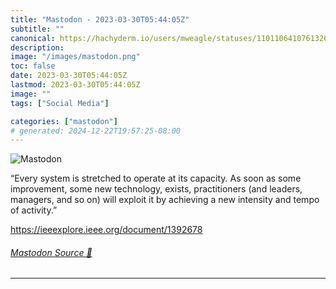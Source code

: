 ```yaml
---
title: "Mastodon - 2023-03-30T05:44:05Z"
subtitle: ""
canonical: https://hachyderm.io/users/mweagle/statuses/110110641076132631
description:
image: "/images/mastodon.png"
toc: false
date: 2023-03-30T05:44:05Z
lastmod: 2023-03-30T05:44:05Z
image: ""
tags: ["Social Media"]

categories: ["mastodon"]
# generated: 2024-12-22T19:57:25-08:00
---
```

![Mastodon](/images/mastodon.png)

<p>“Every system is stretched to operate at its capacity. As soon as some improvement, some new technology, exists, practitioners (and leaders, managers, and so on) will exploit it by achieving a new intensity and tempo of activity.”</p><p><a href="https://ieeexplore.ieee.org/document/1392678" target="_blank" rel="nofollow noopener noreferrer" translate="no"><span class="invisible">https://</span><span class="ellipsis">ieeexplore.ieee.org/document/1</span><span class="invisible">392678</span></a></p>


###### [Mastodon Source 🐘](https://hachyderm.io/@mweagle/110110641076132631)

___
